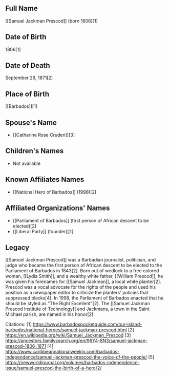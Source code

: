 ## Full Name
[[Samuel Jackman Prescod]] (born 1806)[1]

## Date of Birth
1806[1]

## Date of Death
September 26, 1871[2]

## Place of Birth
[[Barbados]][1]

## Spouse's Name
- [[Catharine Rose Cruden]][3]

## Children's Names
- Not available

## Known Affiliates Names
- [[National Hero of Barbados]] (1998)[2]

## Affiliated Organizations' Names
- [[Parliament of Barbados]] (first person of African descent to be elected)[2]
- [[Liberal Party]] (founder)[2]

## Legacy
[[Samuel Jackman Prescod]] was a Barbadian journalist, politician, and judge who became the first person of African descent to be elected to the Parliament of Barbados in 1843[2]. Born out of wedlock to a free colored woman, [[Lydia Smith]], and a wealthy white father, [[William Prescod]], he was given his forenames for [[Samuel Jackman]], a local white planter[2]. Prescod was a vocal advocate for the rights of the people and used his position as a newspaper editor to criticize the planters' policies that suppressed blacks[4]. In 1998, the Parliament of Barbados enacted that he should be styled as "The Right Excellent"[2]. The [[Samuel Jackman Prescod Institute of Technology]] and Jackmans, a town in the Saint Michael parish, are named in his honor[2].

Citations:
[1] https://www.barbadospocketguide.com/our-island-barbados/national-heroes/samuel-jackman-prescod.html
[2] https://en.wikipedia.org/wiki/Samuel_Jackman_Prescod
[3] https://ancestors.familysearch.org/en/96Y4-8N3/samuel-jackman-prescod-1806-1871
[4] https://www.caribbeannationalweekly.com/barbados-independence/samuel-jackman-prescod-the-voice-of-the-people/
[5] https://newworldjournal.org/volumes/barbados-independence-issue/samuel-prescod-the-birth-of-a-hero/2/